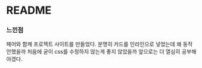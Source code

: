 # README

### 느낀점
페어와 함께 프로젝트 사이트를 만들었다.
분명히 카드를 인라인으로 넣었는데 왜 동작안했을까
처음에 굳이 css를 수정하지 않는게 좋지 않았을까
앞으로는 더 열심히 공부해야겠다.

